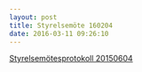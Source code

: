 ```yaml
---
layout: post
title: Styrelsemöte 160204
date: 2016-03-11 09:26:10
---
```


<a href="/assets/2016/03/Styrelsemötesprotokoll-20150604.pdf" rel="">Styrelsemötesprotokoll 20150604</a>